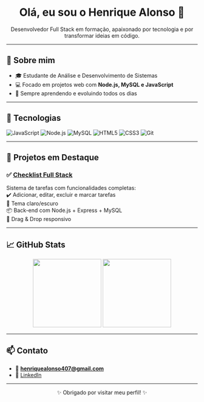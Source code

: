 <h1 align="center">Olá, eu sou o Henrique Alonso 👋</h1>

<p align="center">
  Desenvolvedor Full Stack em formação, apaixonado por tecnologia e por transformar ideias em código.
</p>

---

## 🚀 Sobre mim

- 🎓 Estudante de Análise e Desenvolvimento de Sistemas  
- 💻 Focado em projetos web com **Node.js, MySQL e JavaScript**  
- 🌱 Sempre aprendendo e evoluindo todos os dias  

---

## 🧰 Tecnologias

![JavaScript](https://img.shields.io/badge/JavaScript-F7DF1E?logo=javascript&logoColor=000&style=for-the-badge)
![Node.js](https://img.shields.io/badge/Node.js-339933?logo=node.js&logoColor=fff&style=for-the-badge)
![MySQL](https://img.shields.io/badge/MySQL-4479A1?logo=mysql&logoColor=fff&style=for-the-badge)
![HTML5](https://img.shields.io/badge/HTML5-E34F26?logo=html5&logoColor=fff&style=for-the-badge)
![CSS3](https://img.shields.io/badge/CSS3-1572B6?logo=css3&logoColor=fff&style=for-the-badge)
![Git](https://img.shields.io/badge/Git-F05032?logo=git&logoColor=fff&style=for-the-badge)

---

## 📌 Projetos em Destaque

### ✅ [Checklist Full Stack](https://github.com/Henrique-Alonst/checklist-fullstack)  
Sistema de tarefas com funcionalidades completas:  
✔️ Adicionar, editar, excluir e marcar tarefas  
🌙 Tema claro/escuro  
📦 Back-end com Node.js + Express + MySQL  
📲 Drag & Drop responsivo  

---

## 📈 GitHub Stats

<div align="center">
  <img height="180em" src="https://github-readme-stats.vercel.app/api?username=Henrique-Alonst&show_icons=true&theme=github_dark&include_all_commits=true&count_private=true"/>
  <img height="180em" src="https://github-readme-stats.vercel.app/api/top-langs/?username=Henrique-Alonst&layout=compact&langs_count=7&theme=github_dark"/>
</div>

---

## 📫 Contato

- 📧 **[henriquealonso407@gmail.com](mailto:henriquealonso407@gmail.com)**  
- 💼 [LinkedIn](https://www.linkedin.com/in/henrique-alonso-t)  

---

<p align="center">✨ Obrigado por visitar meu perfil! ✨</p>
